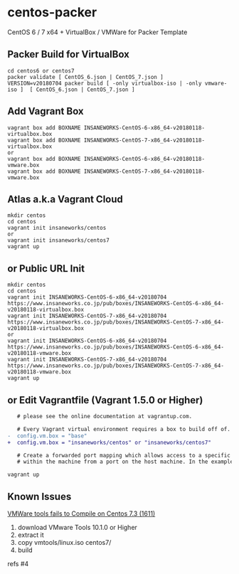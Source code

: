 centos-packer
=============

CentOS 6 / 7 x64 + VirtualBox / VMWare for Packer Template

## Packer Build for VirtualBox

```
cd centos6 or centos7
packer validate [ CentOS_6.json | CentOS_7.json ]
VERSION=v20180704 packer build [ -only virtualbox-iso | -only vmware-iso ]  [ CentOS_6.json | CentOS_7.json ]
```

## Add Vagrant Box

```
vagrant box add BOXNAME INSANEWORKS-CentOS-6-x86_64-v20180118-virtualbox.box
vagrant box add BOXNAME INSANEWORKS-CentOS-7-x86_64-v20180118-virtualbox.box
or
vagrant box add BOXNAME INSANEWORKS-CentOS-6-x86_64-v20180118-vmware.box
vagrant box add BOXNAME INSANEWORKS-CentOS-7-x86_64-v20180118-vmware.box
```

## Atlas a.k.a Vagrant Cloud

```
mkdir centos
cd centos
vagrant init insaneworks/centos
or
vagrant init insaneworks/centos7
vagrant up
```


## or Public URL Init

```
mkdir centos
cd centos
vagrant init INSANEWORKS-CentOS-6-x86_64-v20180704 https://www.insaneworks.co.jp/pub/boxes/INSANEWORKS-CentOS-6-x86_64-v20180118-virtualbox.box
vagrant init INSANEWORKS-CentOS-7-x86_64-v20180704 https://www.insaneworks.co.jp/pub/boxes/INSANEWORKS-CentOS-7-x86_64-v20180118-virtualbox.box
or
vagrant init INSANEWORKS-CentOS-6-x86_64-v20180704 https://www.insaneworks.co.jp/pub/boxes/INSANEWORKS-CentOS-6-x86_64-v20180118-vmware.box
vagrant init INSANEWORKS-CentOS-7-x86_64-v20180704 https://www.insaneworks.co.jp/pub/boxes/INSANEWORKS-CentOS-7-x86_64-v20180118-vmware.box
vagrant up
```

## or Edit Vagrantfile (Vagrant 1.5.0 or Higher)

```diff
   # please see the online documentation at vagrantup.com.

   # Every Vagrant virtual environment requires a box to build off of.
-  config.vm.box = "base"
+  config.vm.box = "insaneworks/centos" or "insaneworks/centos7"

   # Create a forwarded port mapping which allows access to a specific port
   # within the machine from a port on the host machine. In the example below,
```

```
vagrant up
```

## Known Issues

[VMWare tools fails to Compile on Centos 7.3 (1611)](https://communities.vmware.com/message/2637447?tstart=0)

1. download VMware Tools 10.1.0 or Higher
1. extract it
1. copy vmtools/linux.iso centos7/
1. build

refs #4
